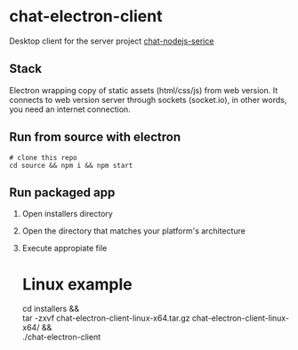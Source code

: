 # chat-electron-client

Desktop client for the server project [chat-nodejs-serice](https://github.com/juanlizarazo/chat-nodejs-service)

## Stack

Electron wrapping copy of static assets (html/css/js) from web version.
It connects to web version server through sockets (socket.io), in other words, you need an internet connection.

## Run from source with electron

    # clone this repo
    cd source && npm i && npm start

## Run packaged app

1. Open installers directory
2. Open the directory that matches your platform's architecture
3. Execute appropiate file

    # Linux example
    cd installers && \
    tar -zxvf  chat-electron-client-linux-x64.tar.gz chat-electron-client-linux-x64/ && \
    ./chat-electron-client
